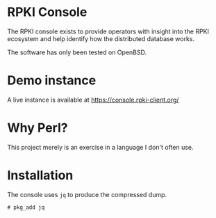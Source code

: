 RPKI Console
============

The RPKI console exists to provide operators with insight into the RPKI
ecosystem and help identify how the distributed database works.

The software has only been tested on OpenBSD.

Demo instance
=============

A live instance is available at https://console.rpki-client.org/

Why Perl?
=========

This project merely is an exercise in a language I don't often use.

Installation
============

The console uses `jq` to produce the compressed dump.

`# pkg_add jq`
